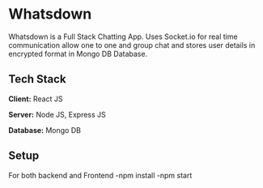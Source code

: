 
# Whatsdown

Whatsdown is a Full Stack Chatting App.
Uses Socket.io for real time communication allow one to one and group chat  and stores user details in encrypted format in Mongo DB Database.
## Tech Stack

**Client:** React JS

**Server:** Node JS, Express JS

**Database:** Mongo DB

## Setup

For both backend and Frontend
-npm install
-npm start

